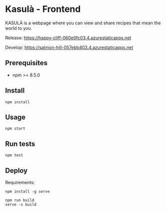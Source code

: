 # Kasulà - Frontend
  
KASULÀ is a webpage where you can view and share recipes that mean the world to you.

Release: https://happy-cliff-060e0fc03.4.azurestaticapps.net

Develop: https://salmon-hill-057ebb403.4.azurestaticapps.net

## Prerequisites
- npm >= 8.5.0

## Install
```
npm install
```

## Usage
```
npm start
```

## Run tests
```
npm test
```

## Deploy

Requirements:
```
npm install -g serve
```

```
npm run build
serve -s build
```

